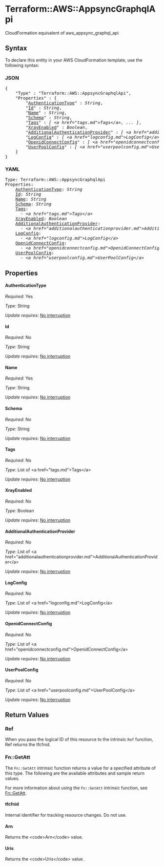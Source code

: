 # Terraform::AWS::AppsyncGraphqlApi

CloudFormation equivalent of aws_appsync_graphql_api

## Syntax

To declare this entity in your AWS CloudFormation template, use the following syntax:

### JSON

<pre>
{
    "Type" : "Terraform::AWS::AppsyncGraphqlApi",
    "Properties" : {
        "<a href="#authenticationtype" title="AuthenticationType">AuthenticationType</a>" : <i>String</i>,
        "<a href="#id" title="Id">Id</a>" : <i>String</i>,
        "<a href="#name" title="Name">Name</a>" : <i>String</i>,
        "<a href="#schema" title="Schema">Schema</a>" : <i>String</i>,
        "<a href="#tags" title="Tags">Tags</a>" : <i>[ &lt;a href=&#34;tags.md&#34;&gt;Tags&lt;/a&gt;, ... ]</i>,
        "<a href="#xrayenabled" title="XrayEnabled">XrayEnabled</a>" : <i>Boolean</i>,
        "<a href="#additionalauthenticationprovider" title="AdditionalAuthenticationProvider">AdditionalAuthenticationProvider</a>" : <i>[ &lt;a href=&#34;additionalauthenticationprovider.md&#34;&gt;AdditionalAuthenticationProvider&lt;/a&gt;, ... ]</i>,
        "<a href="#logconfig" title="LogConfig">LogConfig</a>" : <i>[ &lt;a href=&#34;logconfig.md&#34;&gt;LogConfig&lt;/a&gt;, ... ]</i>,
        "<a href="#openidconnectconfig" title="OpenidConnectConfig">OpenidConnectConfig</a>" : <i>[ &lt;a href=&#34;openidconnectconfig.md&#34;&gt;OpenidConnectConfig&lt;/a&gt;, ... ]</i>,
        "<a href="#userpoolconfig" title="UserPoolConfig">UserPoolConfig</a>" : <i>[ &lt;a href=&#34;userpoolconfig.md&#34;&gt;UserPoolConfig&lt;/a&gt;, ... ]</i>
    }
}
</pre>

### YAML

<pre>
Type: Terraform::AWS::AppsyncGraphqlApi
Properties:
    <a href="#authenticationtype" title="AuthenticationType">AuthenticationType</a>: <i>String</i>
    <a href="#id" title="Id">Id</a>: <i>String</i>
    <a href="#name" title="Name">Name</a>: <i>String</i>
    <a href="#schema" title="Schema">Schema</a>: <i>String</i>
    <a href="#tags" title="Tags">Tags</a>: <i>
      - &lt;a href=&#34;tags.md&#34;&gt;Tags&lt;/a&gt;</i>
    <a href="#xrayenabled" title="XrayEnabled">XrayEnabled</a>: <i>Boolean</i>
    <a href="#additionalauthenticationprovider" title="AdditionalAuthenticationProvider">AdditionalAuthenticationProvider</a>: <i>
      - &lt;a href=&#34;additionalauthenticationprovider.md&#34;&gt;AdditionalAuthenticationProvider&lt;/a&gt;</i>
    <a href="#logconfig" title="LogConfig">LogConfig</a>: <i>
      - &lt;a href=&#34;logconfig.md&#34;&gt;LogConfig&lt;/a&gt;</i>
    <a href="#openidconnectconfig" title="OpenidConnectConfig">OpenidConnectConfig</a>: <i>
      - &lt;a href=&#34;openidconnectconfig.md&#34;&gt;OpenidConnectConfig&lt;/a&gt;</i>
    <a href="#userpoolconfig" title="UserPoolConfig">UserPoolConfig</a>: <i>
      - &lt;a href=&#34;userpoolconfig.md&#34;&gt;UserPoolConfig&lt;/a&gt;</i>
</pre>

## Properties

#### AuthenticationType

_Required_: Yes

_Type_: String

_Update requires_: [No interruption](https://docs.aws.amazon.com/AWSCloudFormation/latest/UserGuide/using-cfn-updating-stacks-update-behaviors.html#update-no-interrupt)

#### Id

_Required_: No

_Type_: String

_Update requires_: [No interruption](https://docs.aws.amazon.com/AWSCloudFormation/latest/UserGuide/using-cfn-updating-stacks-update-behaviors.html#update-no-interrupt)

#### Name

_Required_: Yes

_Type_: String

_Update requires_: [No interruption](https://docs.aws.amazon.com/AWSCloudFormation/latest/UserGuide/using-cfn-updating-stacks-update-behaviors.html#update-no-interrupt)

#### Schema

_Required_: No

_Type_: String

_Update requires_: [No interruption](https://docs.aws.amazon.com/AWSCloudFormation/latest/UserGuide/using-cfn-updating-stacks-update-behaviors.html#update-no-interrupt)

#### Tags

_Required_: No

_Type_: List of &lt;a href=&#34;tags.md&#34;&gt;Tags&lt;/a&gt;

_Update requires_: [No interruption](https://docs.aws.amazon.com/AWSCloudFormation/latest/UserGuide/using-cfn-updating-stacks-update-behaviors.html#update-no-interrupt)

#### XrayEnabled

_Required_: No

_Type_: Boolean

_Update requires_: [No interruption](https://docs.aws.amazon.com/AWSCloudFormation/latest/UserGuide/using-cfn-updating-stacks-update-behaviors.html#update-no-interrupt)

#### AdditionalAuthenticationProvider

_Required_: No

_Type_: List of &lt;a href=&#34;additionalauthenticationprovider.md&#34;&gt;AdditionalAuthenticationProvider&lt;/a&gt;

_Update requires_: [No interruption](https://docs.aws.amazon.com/AWSCloudFormation/latest/UserGuide/using-cfn-updating-stacks-update-behaviors.html#update-no-interrupt)

#### LogConfig

_Required_: No

_Type_: List of &lt;a href=&#34;logconfig.md&#34;&gt;LogConfig&lt;/a&gt;

_Update requires_: [No interruption](https://docs.aws.amazon.com/AWSCloudFormation/latest/UserGuide/using-cfn-updating-stacks-update-behaviors.html#update-no-interrupt)

#### OpenidConnectConfig

_Required_: No

_Type_: List of &lt;a href=&#34;openidconnectconfig.md&#34;&gt;OpenidConnectConfig&lt;/a&gt;

_Update requires_: [No interruption](https://docs.aws.amazon.com/AWSCloudFormation/latest/UserGuide/using-cfn-updating-stacks-update-behaviors.html#update-no-interrupt)

#### UserPoolConfig

_Required_: No

_Type_: List of &lt;a href=&#34;userpoolconfig.md&#34;&gt;UserPoolConfig&lt;/a&gt;

_Update requires_: [No interruption](https://docs.aws.amazon.com/AWSCloudFormation/latest/UserGuide/using-cfn-updating-stacks-update-behaviors.html#update-no-interrupt)

## Return Values

### Ref

When you pass the logical ID of this resource to the intrinsic `Ref` function, Ref returns the tfcfnid.

### Fn::GetAtt

The `Fn::GetAtt` intrinsic function returns a value for a specified attribute of this type. The following are the available attributes and sample return values.

For more information about using the `Fn::GetAtt` intrinsic function, see [Fn::GetAtt](https://docs.aws.amazon.com/AWSCloudFormation/latest/UserGuide/intrinsic-function-reference-getatt.html).

#### tfcfnid

Internal identifier for tracking resource changes. Do not use.

#### Arn

Returns the &lt;code&gt;Arn&lt;/code&gt; value.

#### Uris

Returns the &lt;code&gt;Uris&lt;/code&gt; value.

